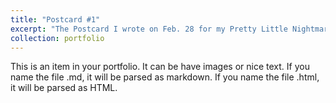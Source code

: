 ```yaml
---
title: "Postcard #1"
excerpt: "The Postcard I wrote on Feb. 28 for my Pretty Little Nightmare<br/><img src='/images/postcard_feb28.jpeg' style="width:600px;height:375px;">"
collection: portfolio
---
```


This is an item in your portfolio. It can be have images or nice text. If you name the file .md, it will be parsed as markdown. If you name the file .html, it will be parsed as HTML. 

